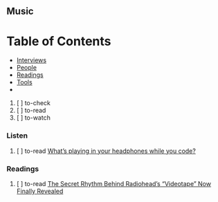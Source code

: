 ## Music

# Table of Contents
<!-- MarkdownTOC depth=4 -->
  - [Interviews](#interviews)
  - [People](#people)
  - [Readings](#readings)
  - [Tools](#tools)
  - [](#)
<!-- /MarkdownTOC -->

  1. [ ] to-check []()
  1. [ ] to-read []()
  1. [ ] to-watch []()

### Listen

  1. [ ] to-read [What’s playing in your headphones while you code?](https://dev.to/ben/whats-playing-in-your-headphones-while-you-code)

### Readings

  1. [ ] to-read [The Secret Rhythm Behind Radiohead’s “Videotape” Now Finally Revealed](http://www.openculture.com/2017/08/the-secret-rhythm-behind-radioheads-videotape-now-finally-revealed.html)
